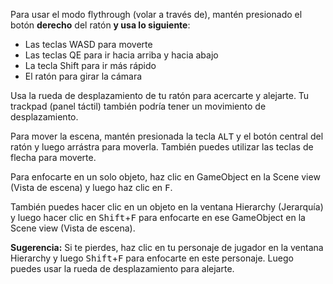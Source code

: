 Para usar el modo flythrough (volar a través de), mantén presionado el botón **derecho** del ratón **y usa lo siguiente**:

+ Las teclas WASD para moverte
+ Las teclas QE para ir hacia arriba y hacia abajo
+ La tecla Shift para ir más rápido
+ El ratón para girar la cámara

Usa la rueda de desplazamiento de tu ratón para acercarte y alejarte. Tu trackpad (panel táctil) también podría tener un movimiento de desplazamiento.

Para mover la escena, mantén presionada la tecla <kbd>ALT</kbd> y el botón central del ratón y luego arrástra para moverla. También puedes utilizar las teclas de flecha para moverte.

Para enfocarte en un solo objeto, haz clic en GameObject en la Scene view (Vista de escena) y luego haz clic en <kbd>F</kbd>.

También puedes hacer clic en un objeto en la ventana Hierarchy (Jerarquía) y luego hacer clic en <kbd>Shift</kbd>+<kbd>F</kbd> para enfocarte en ese GameObject en la Scene view (Vista de escena).

**Sugerencia:** Si te pierdes, haz clic en tu personaje de jugador en la ventana Hierarchy y luego <kbd>Shift</kbd>+<kbd>F</kbd> para enfocarte en este personaje. Luego puedes usar la rueda de desplazamiento para alejarte.

